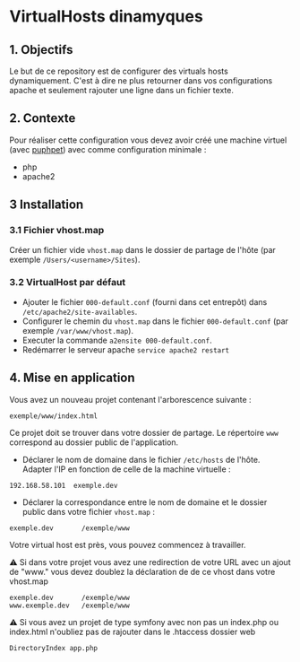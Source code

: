 # VirtualHosts dinamyques

## 1. Objectifs

Le but de ce repository est de configurer des virtuals hosts dynamiquement. C'est à dire ne plus retourner dans vos 
configurations apache et seulement rajouter une ligne dans un fichier texte.

## 2. Contexte

Pour réaliser cette configuration vous devez avoir créé une machine virtuel
(avec [puphpet](https://puphpet.com/ "lien puphpet")) avec comme configuration minimale :

- php
- apache2

## 3 Installation

### 3.1 Fichier vhost.map

Créer un fichier vide `vhost.map` dans le dossier de partage de l'hôte (par exemple `/Users/<username>/Sites`).

### 3.2 VirtualHost par défaut

- Ajouter le fichier `000-default.conf` (fourni dans cet entrepôt) dans `/etc/apache2/site-availables`.
- Configurer le chemin du `vhost.map` dans le fichier `000-default.conf` (par exemple `/var/www/vhost.map`).
- Executer la commande `a2ensite 000-default.conf`.
- Redémarrer le serveur apache `service apache2 restart`
  
## 4. Mise en application

Vous avez un nouveau projet contenant l'arborescence suivante : 
```
exemple/www/index.html
```
Ce projet doit se trouver dans votre dossier de partage. Le répertoire `www` correspond au dossier public de
l'application.

- Déclarer le nom de domaine dans le fichier `/etc/hosts` de l'hôte. Adapter l'IP en fonction de celle de la machine
virtuelle :
```
192.168.58.101  exemple.dev
```  
- Déclarer la correspondance entre le nom de domaine et le dossier public dans votre fichier `vhost.map` :
```
exemple.dev       /exemple/www
```

Votre virtual host est près, vous pouvez commencez à travailler.

:warning: Si dans votre projet vous avez une redirection de votre URL avec un ajout de "www." vous devez doublez la
déclaration de de ce vhost dans votre vhost.map  
```
exemple.dev       /exemple/www  
www.exemple.dev   /exemple/www
```  
:warning: Si vous avez un projet de type symfony avec non pas un index.php ou index.html n'oubliez pas de rajouter dans
le .htaccess dossier web  
```
DirectoryIndex app.php
```
